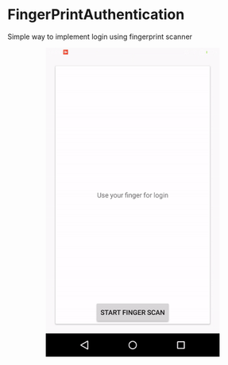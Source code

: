 # FingerPrintAuthentication

Simple way to implement login using fingerprint scanner

<p align="center">
  <img src="https://github.com/amitrai98/FingerPrintAuthentication/blob/master/desc.gif?raw=true" width="350"/>
</p>
